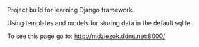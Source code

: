 Project build for learning Django framework.

Using templates and models for storing data in the default sqlite.

To see this page go to: http://mdziezok.ddns.net:8000/
